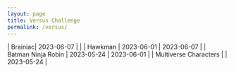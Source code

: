 ```yaml
---
layout: page
title: Versus Challenge
permalink: /versus/
---
```


| Brainiac| 2023-06-07 |  |
| Hawkman | 2023-06-01 | 2023-06-07 |
| Batman Ninja Robin | 2023-05-24 |  2023-06-01 |
| Multiverse Characters | | 2023-05-24 |
